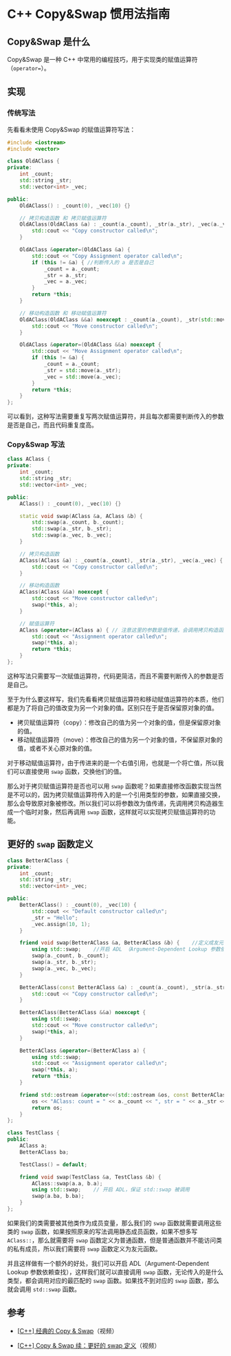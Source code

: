 # C++ Copy&Swap 惯用法指南

## Copy&Swap 是什么

Copy&Swap 是一种 C++ 中常用的编程技巧，用于实现类的赋值运算符（`operator=`）。

## 实现

### 传统写法

先看看未使用 Copy&Swap 的赋值运算符写法：

``` c++
#include <iostream>
#include <vector>

class OldAClass {
private:
    int _count;
    std::string _str;
    std::vector<int> _vec;

public:
    OldAClass() : _count(0), _vec(10) {}

    // 拷贝构造函数 和 拷贝赋值运算符
    OldAClass(OldAClass &a) : _count(a._count), _str(a._str), _vec(a._vec) {
        std::cout << "Copy constructor called\n";
    }

    OldAClass &operator=(OldAClass &a) {
        std::cout << "Copy Assignment operator called\n";
        if (this != &a) { //判断传入的 a 是否是自己
            _count = a._count;
            _str = a._str;
            _vec = a._vec;
        }
        return *this;
    }

    // 移动构造函数 和 移动赋值运算符
    OldAClass(OldAClass &&a) noexcept : _count(a._count), _str(std::move(a._str)), _vec(std::move(a._vec)) {
        std::cout << "Move constructor called\n";
    }

    OldAClass &operator=(OldAClass &&a) noexcept {
        std::cout << "Move Assignment operator called\n";
        if (this != &a) {
            _count = a._count;
            _str = std::move(a._str);
            _vec = std::move(a._vec);
        }
        return *this;
    }
};

```


可以看到，这种写法需要重复写两次赋值运算符，并且每次都需要判断传入的参数是否是自己，而且代码重复度高。

### Copy&Swap 写法

``` c++
class AClass {
private:
    int _count;
    std::string _str;
    std::vector<int> _vec;

public:
    AClass() : _count(0), _vec(10) {}

    static void swap(AClass &a, AClass &b) {
        std::swap(a._count, b._count);
        std::swap(a._str, b._str);
        std::swap(a._vec, b._vec);
    }

    // 拷贝构造函数
    AClass(AClass &a) : _count(a._count), _str(a._str), _vec(a._vec) {
        std::cout << "Copy constructor called\n";
    }

    // 移动构造函数
    AClass(AClass &&a) noexcept {
        std::cout << "Move constructor called\n";
        swap(*this, a);
    }

    // 赋值运算符
    AClass &operator=(AClass a) { // 注意这里的参数是值传递，会调用拷贝构造函数
        std::cout << "Assignment operator called\n";
        swap(*this, a);
        return *this;
    }
};
```

这种写法只需要写一次赋值运算符，代码更简洁，而且不需要判断传入的参数是否是自己。

至于为什么要这样写，我们先看看拷贝赋值运算符和移动赋值运算符的本质，他们都是为了将自己的值改变为另一个对象的值。区别只在于是否保留原对象的值。

- 拷贝赋值运算符（copy）：修改自己的值为另一个对象的值，但是保留原对象的值。
- 移动赋值运算符（move）：修改自己的值为另一个对象的值，不保留原对象的值，或者不关心原对象的值。

对于移动赋值运算符，由于传进来的是一个右值引用，也就是一个将亡值，所以我们可以直接使用 `swap` 函数，交换他们的值。

那么对于拷贝赋值运算符是否也可以用 `swap` 函数呢？如果直接修改函数实现当然是不可以的，因为拷贝赋值运算符传入的是一个引用类型的参数，如果直接交换，那么会导致原对象被修改。所以我们可以将参数改为值传递，先调用拷贝构造器生成一个临时对象，然后再调用 `swap` 函数，这样就可以实现拷贝赋值运算符的功能。

## 更好的 `swap` 函数定义

``` c++
class BetterAClass {
private:
    int _count;
    std::string _str;
    std::vector<int> _vec;

public:
    BetterAClass() : _count(0), _vec(10) {
        std::cout << "Default constructor called\n";
        _str = "Hello";
        _vec.assign(10, 1);
    }

    friend void swap(BetterAClass &a, BetterAClass &b) {    //定义成友元是为了访问私有成员
        using std::swap;    //开启 ADL （Argument-Dependent Lookup 参数依赖查找）
        swap(a._count, b._count);
        swap(a._str, b._str);
        swap(a._vec, b._vec);
    }

    BetterAClass(const BetterAClass &a) : _count(a._count), _str(a._str), _vec(a._vec) {
        std::cout << "Copy constructor called\n";
    }

    BetterAClass(BetterAClass &&a) noexcept {
        using std::swap;
        std::cout << "Move constructor called\n";
        swap(*this, a);
    }

    BetterAClass &operator=(BetterAClass a) {
        using std::swap;
        std::cout << "Assignment operator called\n";
        swap(*this, a);
        return *this;
    }

    friend std::ostream &operator<<(std::ostream &os, const BetterAClass &a) {
        os << "AClass: count = " << a._count << ", str = " << a._str << ", vec size = " << a._vec.size();
        return os;
    }
};

class TestClass {
public:
    AClass a;
    BetterAClass ba;

    TestClass() = default;

    friend void swap(TestClass &a, TestClass &b) {
        AClass::swap(a.a, b.a);
        using std::swap;    // 开启 ADL，保证 std::swap 被调用
        swap(a.ba, b.ba);
    }
};
```

如果我们的类需要被其他类作为成员变量，那么我们的 `swap` 函数就需要调用这些类的 `swap` 函数，如果按照原来的写法调用静态成员函数，如果不想多写 `AClass::`，那么就需要将 `swap` 函数定义为普通函数，但是普通函数并不能访问类的私有成员，所以我们需要将 `swap` 函数定义为友元函数。

并且这样做有一个额外的好处，我们可以开启 ADL（Argument-Dependent Lookup 参数依赖查找），这样我们就可以直接调用 `swap` 函数，无论传入的是什么类型，都会调用对应的最匹配的 `swap` 函数。如果找不到对应的 `swap` 函数，那么就会调用 `std::swap` 函数。

## 参考

- [[C++] 经典的 Copy & Swap](https://www.bilibili.com/video/BV1WU4y1w7Vq)（视频）

- [[C++] Copy & Swap 续：更好的 swap 定义](https://www.bilibili.com/video/BV1qv411g7YS)（视频）